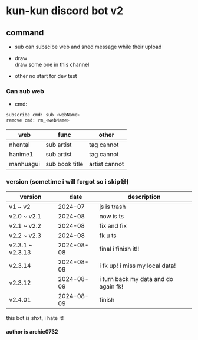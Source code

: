 # kun-kun discord bot v2

## command

- sub
    can subscibe web and sned message while their upload

- draw  
    draw some one in this channel

- other
    no start for dev test

### Can sub web

- cmd:  

```bash
subscribe cmd: sub_<webName>
remove cmd: rm_<webName>
```

|web|func|other|
|---|---|---|
|nhentai|sub artist|tag cannot|
|hanime1|sub artist|tag cannot|
|manhuagui|sub book title|artist cannot|

### version (sometime i will forgot so i skip😅)  

|version|date|description|
|-------|----|-----------|
|v1 ~ v2|2024-07|js is trash|
|v2.0 ~ v2.1|2024-08|now is ts|
|v2.1 ~ v2.2|2024-08|fix and fix|
|v2.2 ~ v2.3|2024-08|fk u ts|
|v2.3.1 ~ v2.3.13|2024-08-08|final i finish it!!|
|v2.3.14|2024-08-09|i fk up! i miss my local data!|
|v2.3.12|2024-08-09|i turn back my data and do again fk!|
|v2.4.01|2024-08-09|finish|

this bot is shxt, i hate it!

#### author is archie0732  
